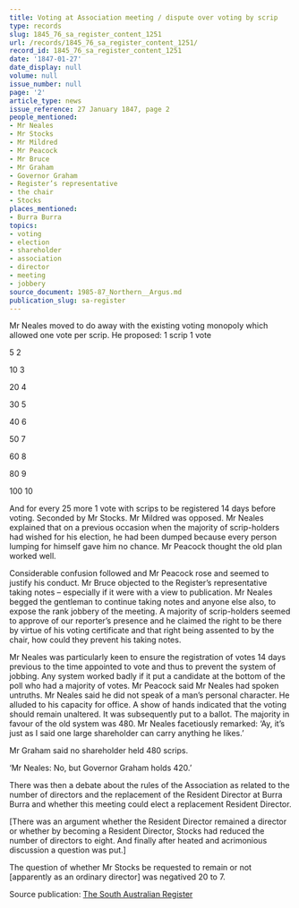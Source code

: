 ```yaml
---
title: Voting at Association meeting / dispute over voting by scrip
type: records
slug: 1845_76_sa_register_content_1251
url: /records/1845_76_sa_register_content_1251/
record_id: 1845_76_sa_register_content_1251
date: '1847-01-27'
date_display: null
volume: null
issue_number: null
page: '2'
article_type: news
issue_reference: 27 January 1847, page 2
people_mentioned:
- Mr Neales
- Mr Stocks
- Mr Mildred
- Mr Peacock
- Mr Bruce
- Mr Graham
- Governor Graham
- Register’s representative
- the chair
- Stocks
places_mentioned:
- Burra Burra
topics:
- voting
- election
- shareholder
- association
- director
- meeting
- jobbery
source_document: 1985-87_Northern__Argus.md
publication_slug: sa-register
---
```


Mr Neales moved to do away with the existing voting monopoly which allowed one vote per scrip.  He proposed:	1 scrip	1 vote

5	2

10	3

20	4

30	5

40	6

50	7

60	8

80	9

100	10

And for every 25 more 1 vote with scrips to be registered 14 days before voting.  Seconded by Mr Stocks.  Mr Mildred was opposed.  Mr Neales explained that on a previous occasion when the majority of scrip-holders had wished for his election, he had been dumped because every person lumping for himself gave him no chance.  Mr Peacock thought the old plan worked well.

Considerable confusion followed and Mr Peacock rose and seemed to justify his conduct.  Mr Bruce objected to the Register’s representative taking notes – especially if it were with a view to publication.  Mr Neales begged the gentleman to continue taking notes and anyone else also, to expose the rank jobbery of the meeting.  A majority of scrip-holders seemed to approve of our reporter’s presence and he claimed the right to be there by virtue of his voting certificate and that right being assented to by the chair, how could they prevent his taking notes.

Mr Neales was particularly keen to ensure the registration of votes 14 days previous to the time appointed to vote and thus to prevent the system of jobbing.  Any system worked badly if it put a candidate at the bottom of the poll who had a majority of votes.  Mr Peacock said Mr Neales had spoken untruths.  Mr Neales said he did not speak of a man’s personal character.  He alluded to his capacity for office.  A show of hands indicated that the voting should remain unaltered.  It was subsequently put to a ballot.  The majority in favour of the old system was 480.  Mr Neales facetiously remarked: ‘Ay, it’s just as I said one large shareholder can carry anything he likes.’

Mr Graham said no shareholder held 480 scrips.

‘Mr Neales: No, but Governor Graham holds 420.’

There was then a debate about the rules of the Association as related to the number of directors and the replacement of the Resident Director at Burra Burra and whether this meeting could elect a replacement Resident Director.

[There was an argument whether the Resident Director remained a director or whether by becoming a Resident Director, Stocks had reduced the number of directors to eight. And finally after heated and acrimonious discussion a question was put.]

The question of whether Mr Stocks be requested to remain or not [apparently as an ordinary director] was negatived 20 to 7.

Source publication: [The South Australian Register](/publications/sa-register/)
